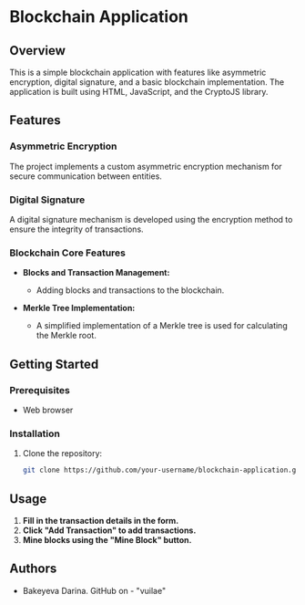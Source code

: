 # Blockchain Application

## Overview

This is a simple blockchain application with features like asymmetric encryption, digital signature, and a basic blockchain implementation. The application is built using HTML, JavaScript, and the CryptoJS library.

## Features

### Asymmetric Encryption

The project implements a custom asymmetric encryption mechanism for secure communication between entities.

### Digital Signature

A digital signature mechanism is developed using the encryption method to ensure the integrity of transactions.

### Blockchain Core Features

- **Blocks and Transaction Management:**
  - Adding blocks and transactions to the blockchain.

- **Merkle Tree Implementation:**
  - A simplified implementation of a Merkle tree is used for calculating the Merkle root.

## Getting Started

### Prerequisites

- Web browser

### Installation

1. Clone the repository:

   ```bash
   git clone https://github.com/your-username/blockchain-application.git

## Usage

1. **Fill in the transaction details in the form.**
2. **Click "Add Transaction" to add transactions.**
3. **Mine blocks using the "Mine Block" button.**

## Authors

- Bakeyeva Darina.
  GitHub on - "vuilae"
